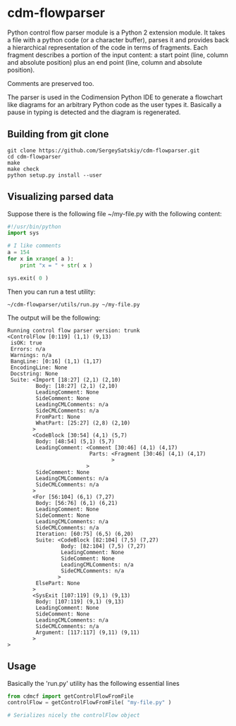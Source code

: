 # cdm-flowparser
Python control flow parser module is a Python 2 extension module.
It takes a file with a python code (or a character buffer), parses it and
provides back a hierarchical representation of the code in terms of fragments.
Each fragment describes a portion of the input content:
a start point (line, column and absolute position) plus an end point (line, column and absolute position).

Comments are preserved too.

The parser is used in the Codimension Python IDE to generate a flowchart like diagrams for an arbitrary
Python code as the user types it. Basically a pause in typing is detected and the diagram is regenerated.

## Building from git clone

```shell
git clone https://github.com/SergeySatskiy/cdm-flowparser.git
cd cdm-flowparser
make
make check
python setup.py install --user
```

## Visualizing parsed data

Suppose there is the following file ~/my-file.py with the following content:
```python
#!/usr/bin/python
import sys

# I like comments
a = 154
for x in xrange( a ):
    print "x = " + str( x )

sys.exit( 0 )
```

Then you can run a test utility:

```shell
~/cdm-flowparser/utils/run.py ~/my-file.py
```

The output will be the following:

```
Running control flow parser version: trunk
<ControlFlow [0:119] (1,1) (9,13)
 isOK: true
 Errors: n/a
 Warnings: n/a
 BangLine: [0:16] (1,1) (1,17)
 EncodingLine: None
 Docstring: None
 Suite: <Import [18:27] (2,1) (2,10)
         Body: [18:27] (2,1) (2,10)
         LeadingComment: None
         SideComment: None
         LeadingCMLComments: n/a
         SideCMLComments: n/a
         FromPart: None
         WhatPart: [25:27] (2,8) (2,10)
        >
        <CodeBlock [30:54] (4,1) (5,7)
         Body: [48:54] (5,1) (5,7)
         LeadingComment: <Comment [30:46] (4,1) (4,17)
                          Parts: <Fragment [30:46] (4,1) (4,17)
                                 >
                         >
         SideComment: None
         LeadingCMLComments: n/a
         SideCMLComments: n/a
        >
        <For [56:104] (6,1) (7,27)
         Body: [56:76] (6,1) (6,21)
         LeadingComment: None
         SideComment: None
         LeadingCMLComments: n/a
         SideCMLComments: n/a
         Iteration: [60:75] (6,5) (6,20)
         Suite: <CodeBlock [82:104] (7,5) (7,27)
                 Body: [82:104] (7,5) (7,27)
                 LeadingComment: None
                 SideComment: None
                 LeadingCMLComments: n/a
                 SideCMLComments: n/a
                >
         ElsePart: None
        >
        <SysExit [107:119] (9,1) (9,13)
         Body: [107:119] (9,1) (9,13)
         LeadingComment: None
         SideComment: None
         LeadingCMLComments: n/a
         SideCMLComments: n/a
         Argument: [117:117] (9,11) (9,11)
        >
>
```

## Usage

Basically the 'run.py' utility has the following essential lines

```python
from cdmcf import getControlFlowFromFile
controlFlow = getControlFlowFromFile( "my-file.py" )

# Serializes nicely the controlFlow object
```

